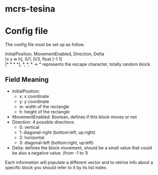 # mcrs-tesina

# Config file
The config file must be set up as follow.

InitialPosition, MovementEnabled, Direction, Delta \
[x y w h], 0/1, 0/3, float [-1 1] \
[* * * *], *, *, * -> * represents the escape character, totally random block.

## Field Meaning
- InitialPosition: 
    - x: x coordinate
    - y: y coordinate
    - w: width of the rectangle
    - h: height of the rectangle
- MovementEnabled: Boolean, defines if this block moves or not
- Direction: 4 possible directions
    - 0: vertical
    - 1: diagonal-right (bottom:left, up:right)
    - 2: horizontal
    - 3: diagonal-left (bottom:right, up:left)
- Delta: defines the block movement, should be a small value that could be also a negative value. (from -1 to 1) 

Each information will populate a different vector and to retrive info about a specific block you should refer to it by its list index.